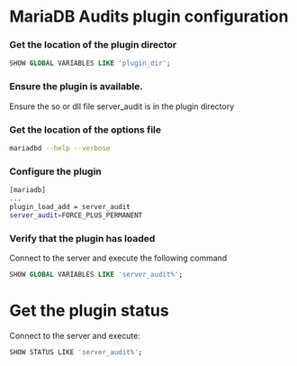 # MariaDB Audits plugin configuration

### Get the location of the plugin director
```sql
SHOW GLOBAL VARIABLES LIKE 'plugin_dir';
```

### Ensure the plugin is available.
Ensure the so or dll file server_audit is in the plugin directory

### Get the location of the options file
```sh 
mariadbd --help --verbose
```

### Configure the plugin
```sh
[mariadb]
...
plugin_load_add = server_audit
server_audit=FORCE_PLUS_PERMANENT
```
### Verify that the plugin has loaded
Connect to the server and execute the following command
```sql
SHOW GLOBAL VARIABLES LIKE 'server_audit%';
```

# Get the plugin status
Connect to the server and execute:
```sh
SHOW STATUS LIKE 'server_audit%';
```
